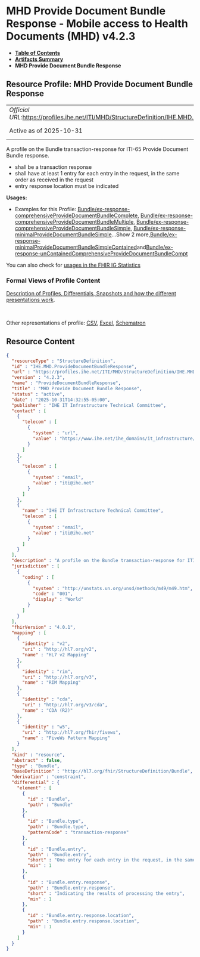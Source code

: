 # MHD Provide Document Bundle Response - Mobile access to Health Documents (MHD) v4.2.3

* [**Table of Contents**](toc.md)
* [**Artifacts Summary**](artifacts.md)
* **MHD Provide Document Bundle Response**

## Resource Profile: MHD Provide Document Bundle Response 

| | |
| :--- | :--- |
| *Official URL*:https://profiles.ihe.net/ITI/MHD/StructureDefinition/IHE.MHD.ProvideDocumentBundleResponse | *Version*:4.2.3 |
| Active as of 2025-10-31 | *Computable Name*:ProvideDocumentBundleResponse |

 
A profile on the Bundle transaction-response for ITI-65 Provide Document Bundle response. 
* shall be a transaction response
* shall have at least 1 entry for each entry in the request, in the same order as received in the request 
* entry response location must be indicated
 
 

**Usages:**

* Examples for this Profile: [Bundle/ex-response-comprehensiveProvideDocumentBundleComplete](Bundle-ex-response-comprehensiveProvideDocumentBundleComplete.md), [Bundle/ex-response-comprehensiveProvideDocumentBundleMultiple](Bundle-ex-response-comprehensiveProvideDocumentBundleMultiple.md), [Bundle/ex-response-comprehensiveProvideDocumentBundleSimple](Bundle-ex-response-comprehensiveProvideDocumentBundleSimple.md), [Bundle/ex-response-minimalProvideDocumentBundleSimple](Bundle-ex-response-minimalProvideDocumentBundleSimple.md)...Show 2 more,[Bundle/ex-response-minimalProvideDocumentBundleSimpleContained](Bundle-ex-response-minimalProvideDocumentBundleSimpleContained.md)and[Bundle/ex-response-unContainedComprehensiveProvideDocumentBundleCompt](Bundle-ex-response-unContainedComprehensiveProvideDocumentBundleCompt.md)

You can also check for [usages in the FHIR IG Statistics](https://packages2.fhir.org/xig/ihe.iti.mhd|current/StructureDefinition/IHE.MHD.ProvideDocumentBundleResponse)

### Formal Views of Profile Content

 [Description of Profiles, Differentials, Snapshots and how the different presentations work](http://build.fhir.org/ig/FHIR/ig-guidance/readingIgs.html#structure-definitions). 

 

Other representations of profile: [CSV](StructureDefinition-IHE.MHD.ProvideDocumentBundleResponse.csv), [Excel](StructureDefinition-IHE.MHD.ProvideDocumentBundleResponse.xlsx), [Schematron](StructureDefinition-IHE.MHD.ProvideDocumentBundleResponse.sch) 



## Resource Content

```json
{
  "resourceType" : "StructureDefinition",
  "id" : "IHE.MHD.ProvideDocumentBundleResponse",
  "url" : "https://profiles.ihe.net/ITI/MHD/StructureDefinition/IHE.MHD.ProvideDocumentBundleResponse",
  "version" : "4.2.3",
  "name" : "ProvideDocumentBundleResponse",
  "title" : "MHD Provide Document Bundle Response",
  "status" : "active",
  "date" : "2025-10-31T14:32:55-05:00",
  "publisher" : "IHE IT Infrastructure Technical Committee",
  "contact" : [
    {
      "telecom" : [
        {
          "system" : "url",
          "value" : "https://www.ihe.net/ihe_domains/it_infrastructure/"
        }
      ]
    },
    {
      "telecom" : [
        {
          "system" : "email",
          "value" : "iti@ihe.net"
        }
      ]
    },
    {
      "name" : "IHE IT Infrastructure Technical Committee",
      "telecom" : [
        {
          "system" : "email",
          "value" : "iti@ihe.net"
        }
      ]
    }
  ],
  "description" : "A profile on the Bundle transaction-response for ITI-65 Provide Document Bundle response.\n\n- shall be a transaction response\n- shall have at least 1 entry for each entry in the request, in the same order as received in the request\n  - entry response location must be indicated",
  "jurisdiction" : [
    {
      "coding" : [
        {
          "system" : "http://unstats.un.org/unsd/methods/m49/m49.htm",
          "code" : "001",
          "display" : "World"
        }
      ]
    }
  ],
  "fhirVersion" : "4.0.1",
  "mapping" : [
    {
      "identity" : "v2",
      "uri" : "http://hl7.org/v2",
      "name" : "HL7 v2 Mapping"
    },
    {
      "identity" : "rim",
      "uri" : "http://hl7.org/v3",
      "name" : "RIM Mapping"
    },
    {
      "identity" : "cda",
      "uri" : "http://hl7.org/v3/cda",
      "name" : "CDA (R2)"
    },
    {
      "identity" : "w5",
      "uri" : "http://hl7.org/fhir/fivews",
      "name" : "FiveWs Pattern Mapping"
    }
  ],
  "kind" : "resource",
  "abstract" : false,
  "type" : "Bundle",
  "baseDefinition" : "http://hl7.org/fhir/StructureDefinition/Bundle",
  "derivation" : "constraint",
  "differential" : {
    "element" : [
      {
        "id" : "Bundle",
        "path" : "Bundle"
      },
      {
        "id" : "Bundle.type",
        "path" : "Bundle.type",
        "patternCode" : "transaction-response"
      },
      {
        "id" : "Bundle.entry",
        "path" : "Bundle.entry",
        "short" : "One entry for each entry in the request, in the same order as received",
        "min" : 1
      },
      {
        "id" : "Bundle.entry.response",
        "path" : "Bundle.entry.response",
        "short" : "Indicating the results of processing the entry",
        "min" : 1
      },
      {
        "id" : "Bundle.entry.response.location",
        "path" : "Bundle.entry.response.location",
        "min" : 1
      }
    ]
  }
}

```

